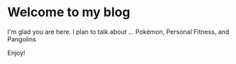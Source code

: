# Welcome to my blog

I'm glad you are here. I plan to talk about ...
Pokémon,
Personal Fitness,
and Pangolins

Enjoy!
